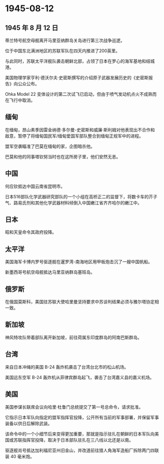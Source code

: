 # 1945-08-12

## 1945 年 8 月 12 日

蒂兰特号航空母舰离开马里亚纳群岛关岛进行第三次战争巡逻。

位于中国东北满洲地区的苏联军队在四天内推进了200英里。

与此同时，苏联太平洋舰队袭击朝鲜北部，占领了日本在罗心的海军基地和结城港。

美国物理学家亨利·德沃尔夫·史密斯撰写的介绍原子武器发展历史的《史密斯报告》向公众公布。

Ohka Model 22
变体设计的第二次试飞已启动，但由于喷气发动机点火不成熟而在飞行中取消。

## 缅甸

在缅甸，昂山素季因雷金纳德·多尔曼-史密斯和威廉·斯利姆对他表现出不合作和敌意，暂停了将缅甸国民军/缅甸爱国军部队整合到缅甸正规军中的进程。

盟军空袭瞄准了巴莫在缅甸的家，企图暗杀他。

巴莫和他的同事塔钦努当时也在这所房子里，他们安然无恙。

## 中国

何应钦抵达中国云南省昆明市。

日本516部队化学武器研究部队的一个小组在高桥正二的监督下，将数卡车的芥子气、路易氏剂和其他化学武器材料倾倒入中国嫩江省齐齐哈尔的嫩江中。

## 日本

昭和天皇命令其政府投降。

## 太平洋

美国海军卡博内罗号驱逐舰在暹罗湾-南海地区用甲板炮击沉了一艘中国帆船。

新墨西哥号航空母舰抵达马里亚纳群岛塞班岛。

## 俄罗斯

在俄国莫斯科，美国驻苏联大使哈里曼坚持要求中苏谈判结果必须与雅尔塔协定相一致。

## 新加坡

神风特攻队带着部队离开新加坡，前往荷属东印度群岛的阿南巴斯群岛。

## 台湾

来自日本冲绳的美国 B-24 轰炸机袭击了台湾台北市的松山机场。

美国远东空军 B-24 轰炸机从菲律宾群岛起飞，袭击了台湾嘉义县的嘉义机场。

## 美国

美国参谋长联席会议向哈里·杜鲁门总统提交了第一号总命令，请求批准。

它指示日本军队向指定的盟军指挥官投降，公开所有当前的军事部署，并保留军事装备以供日后解除武装。

该命令中的一个小细节后来变得更加重要，那就是指示驻扎在朝鲜的日本军队向美国或苏联指挥官投降，取决于日本部队驻扎在三八线以北还是以南。

驱逐舰肖号抵达加利福尼亚州旧金山，并改道前往猎人角海军造船厂拆除两门四联装
40 毫米炮。

